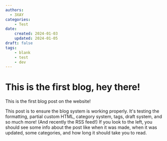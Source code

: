 ```yaml
---
authors:
  - 3XAY
categories:
    - Test
date:
    created: 2024-01-03
    updated: 2024-01-05
draft: false
tags:
    - blank
    - test
    - dev
---
```


# This is the first blog, hey there!
This is the first blog post on the website!
<!-- more -->
This post is to ensure the blog system is working properly.
It's testing the formatting, partial custom HTML, category system, tags, draft system, and so much more! (And recently the RSS feed!)
If you look to the left, you should see some info about the post like when it was made, when it was updated, some categories, and how long it should take you to read.
